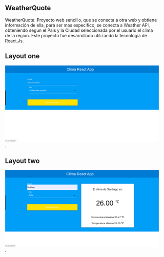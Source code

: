 ## WeatherQuote

WeatherQuote:  Proyecto web sencillo, que se conecta a otra web y obtiene información de ella, para ser mas especifico, se conecta a Weather API, obteniendo segun el Pais y la Ciudad seleccionada por el usuario el clima de la region. Este proyecto fue desarrollado utilizando la tecnología de React.Js.

## Layout one
![Imagen de la aplicacion](https://github.com/Crusiris/-WeatherQuote/blob/master/public/img/appClima1.png).

## Layout two
![Imagen de la aplicacion](https://github.com/Crusiris/-WeatherQuote/blob/master/public/img/appClima.png).